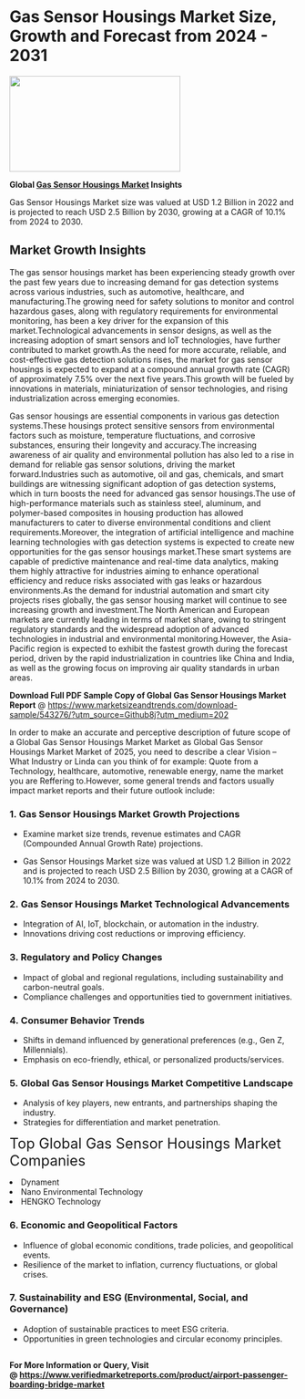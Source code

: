 <H1>Gas Sensor Housings Market Size, Growth and Forecast from 2024 - 2031</H1><img class="aligncenter size-medium wp-image-584254" src="https://thirdeyenews.in/wp-content/uploads/2024/09/Global-Market-Research-300x168.jpeg" alt="" width="300" height="168" /><p><strong>Global&nbsp;<a href="https://www.marketsizeandtrends.com/download-sample/543276/?utm_source=Github8j?utm_medium=202">Gas Sensor Housings Market</a> Insights</strong></p><p>Gas Sensor Housings Market size was valued at USD 1.2 Billion in 2022 and is projected to reach USD 2.5 Billion by 2030, growing at a CAGR of 10.1% from 2024 to 2030.</p><p><h2>Market Growth Insights</h2> <p>The gas sensor housings market has been experiencing steady growth over the past few years due to increasing demand for gas detection systems across various industries, such as automotive, healthcare, and manufacturing.The growing need for safety solutions to monitor and control hazardous gases, along with regulatory requirements for environmental monitoring, has been a key driver for the expansion of this market.Technological advancements in sensor designs, as well as the increasing adoption of smart sensors and IoT technologies, have further contributed to market growth.As the need for more accurate, reliable, and cost-effective gas detection solutions rises, the market for gas sensor housings is expected to expand at a compound annual growth rate (CAGR) of approximately 7.5% over the next five years.This growth will be fueled by innovations in materials, miniaturization of sensor technologies, and rising industrialization across emerging economies.</p> <p>Gas sensor housings are essential components in various gas detection systems.These housings protect sensitive sensors from environmental factors such as moisture, temperature fluctuations, and corrosive substances, ensuring their longevity and accuracy.The increasing awareness of air quality and environmental pollution has also led to a rise in demand for reliable gas sensor solutions, driving the market forward.Industries such as automotive, oil and gas, chemicals, and smart buildings are witnessing significant adoption of gas detection systems, which in turn boosts the need for advanced gas sensor housings.The use of high-performance materials such as stainless steel, aluminum, and polymer-based composites in housing production has allowed manufacturers to cater to diverse environmental conditions and client requirements.Moreover, the integration of artificial intelligence and machine learning technologies with gas detection systems is expected to create new opportunities for the gas sensor housings market.These smart systems are capable of predictive maintenance and real-time data analytics, making them highly attractive for industries aiming to enhance operational efficiency and reduce risks associated with gas leaks or hazardous environments.As the demand for industrial automation and smart city projects rises globally, the gas sensor housing market will continue to see increasing growth and investment.The North American and European markets are currently leading in terms of market share, owing to stringent regulatory standards and the widespread adoption of advanced technologies in industrial and environmental monitoring.However, the Asia-Pacific region is expected to exhibit the fastest growth during the forecast period, driven by the rapid industrialization in countries like China and India, as well as the growing focus on improving air quality standards in urban areas.<p><span class=""><strong>Download Full PDF Sample Copy of Global Gas Sensor Housings Market Report</strong> @ <a href="https://www.marketsizeandtrends.com/download-sample/543276/?utm_source=Github8j?utm_medium=202" target="_blank">https://www.marketsizeandtrends.com/download-sample/543276/?utm_source=Github8j?utm_medium=202</a></span></p><p>In order to make an accurate and perceptive description of future scope of a Global&nbsp;Gas Sensor Housings Market Market as Global&nbsp;Gas Sensor Housings Market Market of 2025, you need to describe a clear Vision &ndash; What Industry or Linda can you think of for example: Quote from a Technology, healthcare, automotive, renewable energy, name the market you are Reffering to.However, some general trends and factors usually impact market reports and their future outlook include:</p><h3>1.&nbsp;<strong>Gas Sensor Housings Market Growth Projections</strong></h3><ul><li>Examine market size trends, revenue estimates and CAGR (Compounded Annual Growth Rate) projections.</li><li><p>Gas Sensor Housings Market size was valued at USD 1.2 Billion in 2022 and is projected to reach USD 2.5 Billion by 2030, growing at a CAGR of 10.1% from 2024 to 2030.</p></li></ul><h3>2.&nbsp;<strong>Gas Sensor Housings Market Technological Advancements</strong></h3><ul><li>Integration of AI, IoT, blockchain, or automation in the industry.</li><li>Innovations driving cost reductions or improving efficiency.</li></ul><h3>3.&nbsp;<strong>Regulatory and Policy Changes</strong></h3><ul><li>Impact of global and regional regulations, including sustainability and carbon-neutral goals.</li><li>Compliance challenges and opportunities tied to government initiatives.</li></ul><h3>4.&nbsp;<strong>Consumer Behavior Trends</strong></h3><ul><li>Shifts in demand influenced by generational preferences (e.g., Gen Z, Millennials).</li><li>Emphasis on eco-friendly, ethical, or personalized products/services.</li></ul><h3>5.&nbsp;<strong>Global Gas Sensor Housings Market Competitive Landscape</strong></h3><ul><li>Analysis of key players, new entrants, and partnerships shaping the industry.</li><li>Strategies for differentiation and market penetration.</li></ul><p data-pm-slice="1 1 []"><span style="color: inherit; font-family: inherit; font-size: 25px;">Top Global Gas Sensor Housings Market Companies</span></p><div class="" data-test-id=""><p><li>Dynament</li><li> Nano Environmental Technology</li><li> HENGKO Technology</li></p></div><h3>6.&nbsp;<strong>Economic and Geopolitical Factors</strong></h3><ul><li>Influence of global economic conditions, trade policies, and geopolitical events.</li><li>Resilience of the market to inflation, currency fluctuations, or global crises.</li></ul><h3>7.&nbsp;<strong>Sustainability and ESG (Environmental, Social, and Governance)</strong></h3><ul><li>Adoption of sustainable practices to meet ESG criteria.</li><li>Opportunities in green technologies and circular economy principles.</li></ul><h2><strong style="font-size: 14px;">For More Information or Query, Visit @&nbsp;</strong><a style="background-color: #ffffff; font-size: 14px;" href="https://www.marketsizeandtrends.com/report/gas-sensor-housings-market/" target="_blank">https://www.verifiedmarketreports.com/product/airport-passenger-boarding-bridge-market</a></h2>